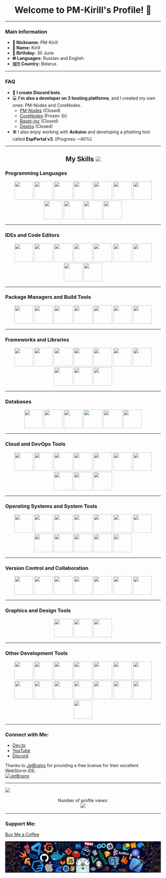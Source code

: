 <h1 align="center">Welcome to PM-Kirill's Profile! 🎉</h1>

---

### Main Information
- **👤 Nickname:** PM-Kirill
- **📛 Name:** Kirill
- **🎂 Birthday:** 30 June
- **🌐 Languages:** Russian and English
- **🇧🇾 Country:** Belarus

---

### FAQ
- 🤖 **I create Discord bots**.
- 💻 **I'm also a developer on 3 hosting platforms**, and I created my own ones: PM-Nodes and CoreNodes.
  - [PM-Nodes](https://discord.gg/QxKUVvC98Z) (Closed)
  - [CoreNodes](https://corenodes.host) (Frozen 😢)
  - [Baget-inc](https://baget-inc.online) (Closed)
  - [Deplos](https://deplos.com) (Closed)
- 🛠️ I also enjoy working with **Arduino** and developing a phishing tool called **EspPortal v3**. [Progress: ~40%].

---

<h2 align="center">My Skills <img src="https://media2.giphy.com/media/QssGEmpkyEOhBCb7e1/giphy.gif" width="32px"></h2>

### Programming Languages
<div align="center">
  <a href="https://pm-kirill.fun"><img src="https://go-skill-icons.vercel.app/api/icons?i=javascript" width="60" height="60"></a>
  <a href="https://pm-kirill.fun"><img src="https://go-skill-icons.vercel.app/api/icons?i=java" width="60" height="60"></a>
  <a href="https://pm-kirill.fun"><img src="https://go-skill-icons.vercel.app/api/icons?i=python" width="60" height="60"></a>
  <a href="https://pm-kirill.fun"><img src="https://go-skill-icons.vercel.app/api/icons?i=rust" width="60" height="60"></a>
  <a href="https://pm-kirill.fun"><img src="https://go-skill-icons.vercel.app/api/icons?i=typescript" width="60" height="60"></a>
  <a href="https://pm-kirill.fun"><img src="https://go-skill-icons.vercel.app/api/icons?i=php" width="60" height="60"></a>
  <a href="https://pm-kirill.fun"><img src="https://go-skill-icons.vercel.app/api/icons?i=cpp" width="60" height="60"></a>
  <a href="https://pm-kirill.fun"><img src="https://go-skill-icons.vercel.app/api/icons?i=css" width="60" height="60"></a>
  <a href="https://pm-kirill.fun"><img src="https://go-skill-icons.vercel.app/api/icons?i=html" width="60" height="60"></a>
  <a href="https://pm-kirill.fun"><img src="https://go-skill-icons.vercel.app/api/icons?i=kotlin" width="60" height="60"></a>
  <a href="https://pm-kirill.fun"><img src="https://go-skill-icons.vercel.app/api/icons?i=c" width="60" height="60"></a>
</div>

---

### IDEs and Code Editors
<div align="center">
  <a href="https://pm-kirill.fun"><img src="https://go-skill-icons.vercel.app/api/icons?i=idea" width="60" height="60"></a>
  <a href="https://pm-kirill.fun"><img src="https://go-skill-icons.vercel.app/api/icons?i=pycharm" width="60" height="60"></a>
  <a href="https://pm-kirill.fun"><img src="https://go-skill-icons.vercel.app/api/icons?i=replit" width="60" height="60"></a>
  <a href="https://pm-kirill.fun"><img src="https://go-skill-icons.vercel.app/api/icons?i=visualstudio" width="60" height="60"></a>
  <a href="https://pm-kirill.fun"><img src="https://go-skill-icons.vercel.app/api/icons?i=vscode" width="60" height="60"></a>
  <a href="https://pm-kirill.fun"><img src="https://go-skill-icons.vercel.app/api/icons?i=notepadpp" width="60" height="60"></a>
  <a href="https://pm-kirill.fun"><img src="https://go-skill-icons.vercel.app/api/icons?i=neovim" width="60" height="60"></a>
  <a href="https://pm-kirill.fun"><img src="https://go-skill-icons.vercel.app/api/icons?i=atom" width="60" height="60"></a>
  <a href="https://pm-kirill.fun"><img src="https://go-skill-icons.vercel.app/api/icons?i=androidstudio" width="60" height="60"></a>
</div>

---

### Package Managers and Build Tools
<div align="center">
  <a href="https://pm-kirill.fun"><img src="https://go-skill-icons.vercel.app/api/icons?i=npm" width="60" height="60"></a>
  <a href="https://pm-kirill.fun"><img src="https://go-skill-icons.vercel.app/api/icons?i=pnpm" width="60" height="60"></a>
  <a href="https://pm-kirill.fun"><img src="https://go-skill-icons.vercel.app/api/icons?i=yarn" width="60" height="60"></a>
  <a href="https://pm-kirill.fun"><img src="https://go-skill-icons.vercel.app/api/icons?i=vercel" width="60" height="60"></a>
  <a href="https://pm-kirill.fun"><img src="https://go-skill-icons.vercel.app/api/icons?i=workers" width="60" height="60"></a>
  <a href="https://pm-kirill.fun"><img src="https://go-skill-icons.vercel.app/api/icons?i=vite" width="60" height="60"></a>
  <a href="https://pm-kirill.fun"><img src="https://go-skill-icons.vercel.app/api/icons?i=terraform" width="60" height="60"></a>
</div>

---

### Frameworks and Libraries
<div align="center">
  <a href="https://pm-kirill.fun"><img src="https://go-skill-icons.vercel.app/api/icons?i=jquery" width="60" height="60"></a>
  <a href="https://pm-kirill.fun"><img src="https://go-skill-icons.vercel.app/api/icons?i=nuxtjs" width="60" height="60"></a>
  <a href="https://pm-kirill.fun"><img src="https://go-skill-icons.vercel.app/api/icons?i=react" width="60" height="60"></a>
  <a href="https://pm-kirill.fun"><img src="https://go-skill-icons.vercel.app/api/icons?i=vuejs" width="60" height="60"></a>
  <a href="https://pm-kirill.fun"><img src="https://go-skill-icons.vercel.app/api/icons?i=threejs" width="60" height="60"></a>
  <a href="https://pm-kirill.fun"><img src="https://go-skill-icons.vercel.app/api/icons?i=tailwindcss" width="60" height="60"></a>
  <a href="https://pm-kirill.fun"><img src="https://go-skill-icons.vercel.app/api/icons?i=django" width="60" height="60"></a>
  <a href="https://pm-kirill.fun"><img src="https://go-skill-icons.vercel.app/api/icons?i=dotnet" width="60" height="60"></a>
  <a href="https://pm-kirill.fun"><img src="https://go-skill-icons.vercel.app/api/icons?i=electron" width="60" height="60"></a>
  <a href="https://pm-kirill.fun"><img src="https://go-skill-icons.vercel.app/api/icons?i=htmx" width="60" height="60"></a>
</div>

---

### Databases
<div align="center">
  <a href="https://pm-kirill.fun"><img src="https://go-skill-icons.vercel.app/api/icons?i=postgresql" width="60" height="60"></a>
  <a href="https://pm-kirill.fun"><img src="https://go-skill-icons.vercel.app/api/icons?i=sqlite" width="60" height="60"></a>
  <a href="https://pm-kirill.fun"><img src="https://go-skill-icons.vercel.app/api/icons?i=oracle" width="60" height="60"></a>
  <a href="https://pm-kirill.fun"><img src="https://go-skill-icons.vercel.app/api/icons?i=mongodb" width="60" height="60"></a>
  <a href="https://pm-kirill.fun"><img src="https://go-skill-icons.vercel.app/api/icons?i=mysql" width="60" height="60"></a>
  <a href="https://pm-kirill.fun"><img src="https://go-skill-icons.vercel.app/api/icons?i=redis" width="60" height="60"></a>
</div>

---

### Cloud and DevOps Tools
<div align="center">
  <a href="https://pm-kirill.fun"><img src="https://go-skill-icons.vercel.app/api/icons?i=azure" width="60" height="60"></a>
  <a href="https://pm-kirill.fun"><img src="https://go-skill-icons.vercel.app/api/icons?i=gcp" width="60" height="60"></a>
  <a href="https://pm-kirill.fun"><img src="https://go-skill-icons.vercel.app/api/icons?i=docker" width="60" height="60"></a>
  <a href="https://pm-kirill.fun"><img src="https://go-skill-icons.vercel.app/api/icons?i=kubernetes" width="60" height="60"></a>
  <a href="https://pm-kirill.fun"><img src="https://go-skill-icons.vercel.app/api/icons?i=jenkins" width="60" height="60"></a>
  <a href="https://pm-kirill.fun"><img src="https://go-skill-icons.vercel.app/api/icons?i=githubactions" width="60" height="60"></a>
  <a href="https://pm-kirill.fun"><img src="https://go-skill-icons.vercel.app/api/icons?i=githubpages" width="60" height="60"></a>
  <a href="https://pm-kirill.fun"><img src="https://go-skill-icons.vercel.app/api/icons?i=terraform" width="60" height="60"></a>
  <a href="https://pm-kirill.fun"><img src="https://go-skill-icons.vercel.app/api/icons?i=ngrok" width="60" height="60"></a>
  <a href="https://pm-kirill.fun"><img src="https://go-skill-icons.vercel.app/api/icons?i=heroku" width="60" height="60"></a>
</div>

---

### Operating Systems and System Tools
<div align="center">
  <a href="https://pm-kirill.fun"><img src="https://go-skill-icons.vercel.app/api/icons?i=ubuntu" width="60" height="60"></a>
  <a href="https://pm-kirill.fun"><img src="https://go-skill-icons.vercel.app/api/icons?i=windows" width="60" height="60"></a>
  <a href="https://pm-kirill.fun"><img src="https://go-skill-icons.vercel.app/api/icons?i=arch" width="60" height="60"></a>
  <a href="https://pm-kirill.fun"><img src="https://go-skill-icons.vercel.app/api/icons?i=debian" width="60" height="60"></a>
  <a href="https://pm-kirill.fun"><img src="https://go-skill-icons.vercel.app/api/icons?i=linux" width="60" height="60"></a>
  <a href="https://pm-kirill.fun"><img src="https://go-skill-icons.vercel.app/api/icons?i=kali" width="60" height="60"></a>
  <a href="https://pm-kirill.fun"><img src="https://go-skill-icons.vercel.app/api/icons?i=gnome" width="60" height="60"></a>
  <a href="https://pm-kirill.fun"><img src="https://go-skill-icons.vercel.app/api/icons?i=kde" width="60" height="60"></a>
  <a href="https://pm-kirill.fun"><img src="https://go-skill-icons.vercel.app/api/icons?i=proxmox" width="60" height="60"></a>
  <a href="https://pm-kirill.fun"><img src="https://go-skill-icons.vercel.app/api/icons?i=raspberrypi" width="60" height="60"></a>
  <a href="https://pm-kirill.fun"><img src="https://go-skill-icons.vercel.app/api/icons?i=wsl" width="60" height="60"></a>
  <a href="https://pm-kirill.fun"><img src="https://go-skill-icons.vercel.app/api/icons?i=terminal" width="60" height="60"></a>
</div>

---

### Version Control and Collaboration
<div align="center">
  <a href="https://pm-kirill.fun"><img src="https://go-skill-icons.vercel.app/api/icons?i=git" width="60" height="60"></a>
  <a href="https://github.com/PM-Kirill"><img src="https://go-skill-icons.vercel.app/api/icons?i=github" width="60" height="60"></a>
  <a href="https://opensource.org/"><img src="https://go-skill-icons.vercel.app/api/icons?i=opensource" width="60" height="60"></a>
  <a href="https://discordapp.com/users/1081189420780240917/"><img src="https://go-skill-icons.vercel.app/api/icons?i=discord" width="60" height="60"></a>
  <a href="https://discord.js.org/"><img src="https://go-skill-icons.vercel.app/api/icons?i=discordjs" width="60" height="60"></a>
  <a href="https://telegram.org/"><img src="https://go-skill-icons.vercel.app/api/icons?i=telegram" width="60" height="60"></a>
  <a href="https://revolt.chat/"><img src="https://go-skill-icons.vercel.app/api/icons?i=revolt" width="60" height="60"></a>
</div>

---

### Graphics and Design Tools
<div align="center">
  <a href="https://www.blender.org/"><img src="https://go-skill-icons.vercel.app/api/icons?i=blender" width="60" height="60"></a>
  <a href="https://fonts.google.com/"><img src="https://go-skill-icons.vercel.app/api/icons?i=fonts" width="60" height="60"></a>
  <a href="https://www.w3.org/Graphics/SVG/"><img src="https://go-skill-icons.vercel.app/api/icons?i=svg" width="60" height="60"></a>
</div>

---

### Other Development Tools
<div align="center">
  <a href="https://www.torproject.org/"><img src="https://go-skill-icons.vercel.app/api/icons?i=tor" width="60" height="60"></a>
  <a href="https://www.raspberrypi.org/"><img src="https://go-skill-icons.vercel.app/api/icons?i=raspberrypi" width="60" height="60"></a>
  <a href="https://www.nginx.com/"><img src="https://go-skill-icons.vercel.app/api/icons?i=nginx" width="60" height="60"></a>
  <a href="https://stripe.com/"><img src="https://go-skill-icons.vercel.app/api/icons?i=stripe" width="60" height="60"></a>
  <a href="https://www.google.com/chrome/"><img src="https://go-skill-icons.vercel.app/api/icons?i=chrome" width="60" height="60"></a>
  <a href="https://www.mozilla.org/firefox/"><img src="https://go-skill-icons.vercel.app/api/icons?i=firefox" width="60" height="60"></a>
  <a href="https://duckduckgo.com/"><img src="https://go-skill-icons.vercel.app/api/icons?i=duckduckgo" width="60" height="60"></a>
  <a href="#"><img src="https://go-skill-icons.vercel.app/api/icons?i=echo" width="60" height="60"></a>
  <a href="https://analytics.google.com/"><img src="https://go-skill-icons.vercel.app/api/icons?i=googleanalytics" width="60" height="60"></a>
  <a href="https://www.markdownguide.org/"><img src="https://go-skill-icons.vercel.app/api/icons?i=markdown" width="60" height="60"></a>
  <a href="https://www.gnu.org/software/bash/"><img src="https://go-skill-icons.vercel.app/api/icons?i=bash" width="60" height="60"></a>
  <a href="https://www.vim.org/"><img src="https://go-skill-icons.vercel.app/api/icons?i=vim" width="60" height="60"></a>
  <a href="https://chat.openai.com/"><img src="https://go-skill-icons.vercel.app/api/icons?i=chatgpt" width="60" height="60"></a>
  <a href="https://hyprland.org/"><img src="https://go-skill-icons.vercel.app/api/icons?i=hyprland" width="60" height="60"></a>
  <a href="https://htop.dev/"><img src="https://go-skill-icons.vercel.app/api/icons?i=htop" width="60" height="60"></a>
</div>

---

### Connect with Me:
- [Dev.to](https://dev.to/pmkirill)
- [YouTube](https://www.youtube.com/c/pm-kirill)
- [Discord](https://discordapp.com/users/1081189420780240917/)

Thanks to [JetBrains](https://www.jetbrains.com/?from=inputmask) for providing a free license for their excellent WebStorm IDE.  
<a href="https://www.jetbrains.com/?from=inputmask"><img src="https://resources.jetbrains.com/storage/products/company/brand/logos/jb_beam.svg" alt="JetBrains" width="100"></a>

---

<div align="center">
  <p align="left">
    <img src="https://spotify-github-profile.kittinanx.com/api/view.svg?uid=31wwplzbvn26xo6msimnxpmzrvou&redirect=true&cover_image=true&theme=natemoo-re&show_offline=true&background_color=121212&interchange=true&bar_color=53b14f&bar_color_cover=false">
  </p>
  <p>Number of profile views:<br><img src="https://profile-counter.glitch.me/PM-Kirill/count.svg"></p>
</div>

---

### Support Me:
[Buy Me a Coffee](https://www.buymeacoffee.com/PM-Kirill)

![footer](footer.webp)
